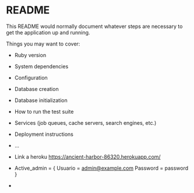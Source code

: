 # README

This README would normally document whatever steps are necessary to get the
application up and running.

Things you may want to cover:

* Ruby version

* System dependencies

* Configuration

* Database creation

* Database initialization

* How to run the test suite

* Services (job queues, cache servers, search engines, etc.)

* Deployment instructions

* ...

* Link a heroku https://ancient-harbor-86320.herokuapp.com/

* Active_admin = {
    Usuario = admin@example.com
    Password = password
}

*